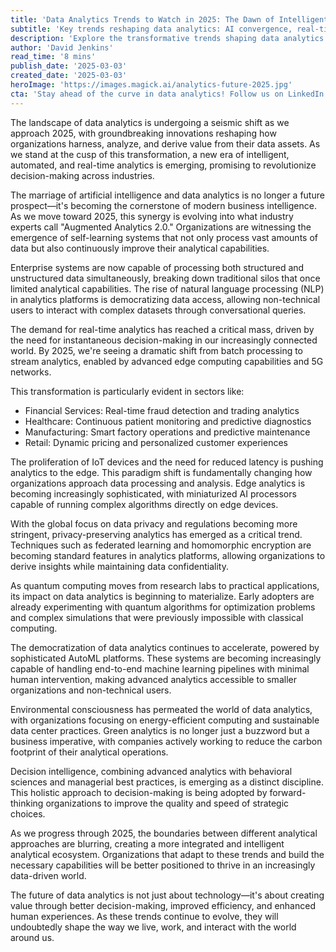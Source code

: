 ```yaml
---
title: 'Data Analytics Trends to Watch in 2025: The Dawn of Intelligent Data Revolution'
subtitle: 'Key trends reshaping data analytics: AI convergence, real-time processing, and quantum computing'
description: 'Explore the transformative trends shaping data analytics in 2025, from AI integration and real-time processing to quantum computing and sustainable practices. Learn how these innovations are revolutionizing decision-making across industries and creating new opportunities for businesses.'
author: 'David Jenkins'
read_time: '8 mins'
publish_date: '2025-03-03'
created_date: '2025-03-03'
heroImage: 'https://images.magick.ai/analytics-future-2025.jpg'
cta: 'Stay ahead of the curve in data analytics! Follow us on LinkedIn for daily insights into emerging trends, expert analyses, and breakthrough innovations shaping the future of data-driven decision making.'
---
```


The landscape of data analytics is undergoing a seismic shift as we approach 2025, with groundbreaking innovations reshaping how organizations harness, analyze, and derive value from their data assets. As we stand at the cusp of this transformation, a new era of intelligent, automated, and real-time analytics is emerging, promising to revolutionize decision-making across industries.

The marriage of artificial intelligence and data analytics is no longer a future prospect—it's becoming the cornerstone of modern business intelligence. As we move toward 2025, this synergy is evolving into what industry experts call "Augmented Analytics 2.0." Organizations are witnessing the emergence of self-learning systems that not only process vast amounts of data but also continuously improve their analytical capabilities.

Enterprise systems are now capable of processing both structured and unstructured data simultaneously, breaking down traditional silos that once limited analytical capabilities. The rise of natural language processing (NLP) in analytics platforms is democratizing data access, allowing non-technical users to interact with complex datasets through conversational queries.

The demand for real-time analytics has reached a critical mass, driven by the need for instantaneous decision-making in our increasingly connected world. By 2025, we're seeing a dramatic shift from batch processing to stream analytics, enabled by advanced edge computing capabilities and 5G networks.

This transformation is particularly evident in sectors like:
- Financial Services: Real-time fraud detection and trading analytics
- Healthcare: Continuous patient monitoring and predictive diagnostics
- Manufacturing: Smart factory operations and predictive maintenance
- Retail: Dynamic pricing and personalized customer experiences

The proliferation of IoT devices and the need for reduced latency is pushing analytics to the edge. This paradigm shift is fundamentally changing how organizations approach data processing and analysis. Edge analytics is becoming increasingly sophisticated, with miniaturized AI processors capable of running complex algorithms directly on edge devices.

With the global focus on data privacy and regulations becoming more stringent, privacy-preserving analytics has emerged as a critical trend. Techniques such as federated learning and homomorphic encryption are becoming standard features in analytics platforms, allowing organizations to derive insights while maintaining data confidentiality.

As quantum computing moves from research labs to practical applications, its impact on data analytics is beginning to materialize. Early adopters are already experimenting with quantum algorithms for optimization problems and complex simulations that were previously impossible with classical computing.

The democratization of data analytics continues to accelerate, powered by sophisticated AutoML platforms. These systems are becoming increasingly capable of handling end-to-end machine learning pipelines with minimal human intervention, making advanced analytics accessible to smaller organizations and non-technical users.

Environmental consciousness has permeated the world of data analytics, with organizations focusing on energy-efficient computing and sustainable data center practices. Green analytics is no longer just a buzzword but a business imperative, with companies actively working to reduce the carbon footprint of their analytical operations.

Decision intelligence, combining advanced analytics with behavioral sciences and managerial best practices, is emerging as a distinct discipline. This holistic approach to decision-making is being adopted by forward-thinking organizations to improve the quality and speed of strategic choices.

As we progress through 2025, the boundaries between different analytical approaches are blurring, creating a more integrated and intelligent analytical ecosystem. Organizations that adapt to these trends and build the necessary capabilities will be better positioned to thrive in an increasingly data-driven world.

The future of data analytics is not just about technology—it's about creating value through better decision-making, improved efficiency, and enhanced human experiences. As these trends continue to evolve, they will undoubtedly shape the way we live, work, and interact with the world around us.